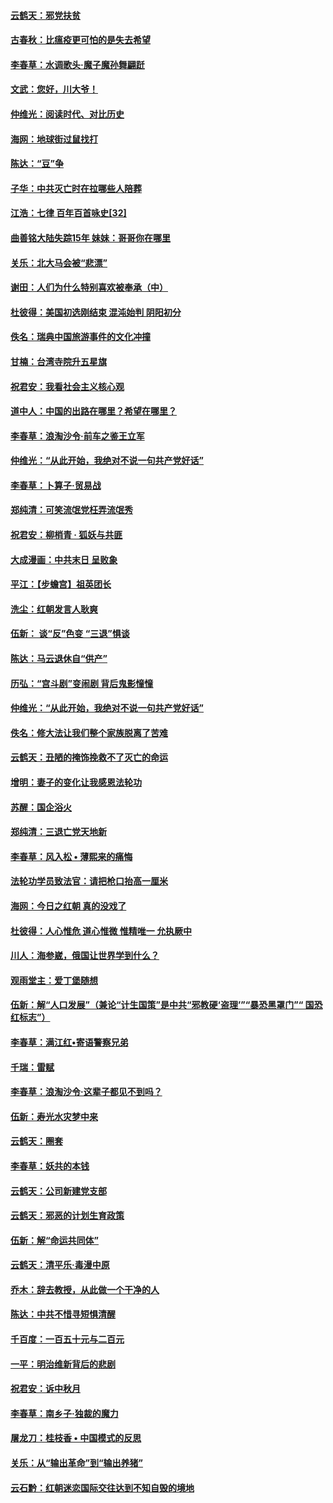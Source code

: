 #### [云鹤天：邪党扶贫](../pages/nsc993/n10745370.md) 

#### [古春秋：比瘟疫更可怕的是失去希望](../pages/nsc993/n10745352.md) 

#### [李春草：水调歌头‧魔子魔孙舞翩跹](../pages/nsc993/n10744963.md) 

#### [文武：您好，川大爷！](../pages/nsc993/n10739572.md) 

#### [仲维光：阅读时代、对比历史](../pages/nsc993/n10744494.md) 

#### [海网：地球街过鼠找打](../pages/nsc993/n10741404.md) 

#### [陈达：“豆”争](../pages/nsc993/n10741375.md) 

#### [子华：中共灭亡时在拉哪些人陪葬](../pages/nsc993/n10741320.md) 

#### [江浩：七律 百年百首咏史[32]](../pages/nsc993/n10741179.md) 

#### [曲善铭大陆失踪15年 妹妹：哥哥你在哪里](../pages/nsc993/n10738770.md) 

#### [关乐：北大马会被“悲漂”](../pages/nsc993/n10739482.md) 

#### [谢田：人们为什么特别喜欢被奉承（中）](../pages/nsc993/n10736705.md) 

#### [杜彼得：美国初选刚结束 混沌始判 阴阳初分](../pages/nsc993/n10734882.md) 

#### [佚名：瑞典中国旅游事件的文化冲撞](../pages/nsc993/n10731914.md) 

#### [甘楠：台湾寺院升五星旗](../pages/nsc993/n10731868.md) 

#### [祝君安：我看社会主义核心观](../pages/nsc993/n10731861.md) 

#### [道中人：中国的出路在哪里？希望在哪里？](../pages/nsc993/n10730399.md) 

#### [李春草：浪淘沙令‧前车之鉴王立军](../pages/nsc993/n10730200.md) 

#### [仲维光：“从此开始，我绝对不说一句共产党好话”](../pages/nsc993/n10722208.md) 

#### [李春草：卜算子·贸易战](../pages/nsc993/n10726893.md) 

#### [郑纯清：可笑流氓党枉弄流氓秀](../pages/nsc993/n10726849.md) 

#### [祝君安：柳梢青 · 狐妖与共匪](../pages/nsc993/n10726825.md) 

#### [大成漫画：中共末日 呈败象](../pages/nsc993/n10726516.md) 

#### [平江：【步蟾宫】祖英团长](../pages/nsc993/n10724876.md) 

#### [洗尘：红朝发言人耿爽](../pages/nsc993/n10724862.md) 

#### [伍新： 谈“反”色变 “三退”惧谈](../pages/nsc993/n10724842.md) 

#### [陈达：马云退休自“供产”](../pages/nsc993/n10723027.md) 

#### [历弘：“宫斗剧”变闹剧 背后鬼影憧憧](../pages/nsc993/n10723020.md) 

#### [仲维光：“从此开始，我绝对不说一句共产党好话”](../pages/nsc993/n10722176.md) 

#### [佚名：修大法让我们整个家族脱离了苦难](../pages/nsc993/n10722049.md) 

#### [云鹤天：丑陋的掩饰挽救不了灭亡的命运](../pages/nsc993/n10721991.md) 

#### [增明：妻子的变化让我感恩法轮功](../pages/nsc993/n10720059.md) 

#### [苏醒：国企浴火](../pages/nsc993/n10719518.md) 

#### [郑纯清：三退亡党天地新](../pages/nsc993/n10719465.md) 

#### [李春草：风入松 • 薄熙来的痛悔](../pages/nsc993/n10719446.md) 

#### [法轮功学员致法官：请把枪口抬高一厘米](../pages/nsc993/n10719305.md) 

#### [海网：今日之红朝 真的没戏了](../pages/nsc993/n10719443.md) 

#### [杜彼得：人心惟危 道心惟微 惟精唯一 允执厥中](../pages/nsc993/n10717908.md) 

#### [川人：海参崴，俄国让世界学到什么？](../pages/nsc993/n10717708.md) 

#### [观雨堂主：爱丁堡随想](../pages/nsc993/n10715402.md) 

#### [伍新：解“人口发展”（兼论“计生国策”是中共“邪教硬‘盗理’”“暴恐黑罩门”“ 国恐红标志”）](../pages/nsc993/n10715390.md) 

#### [李春草：满江红•寄语警察兄弟](../pages/nsc993/n10715361.md) 

#### [千瑞：雷赋](../pages/nsc993/n10713428.md) 

#### [李春草：浪淘沙令‧这辈子都见不到吗？](../pages/nsc993/n10713422.md) 

#### [伍新：寿光水灾梦中来](../pages/nsc993/n10713416.md) 

#### [云鹤天：圈套](../pages/nsc993/n10713412.md) 

#### [李春草：妖共的本钱](../pages/nsc993/n10712395.md) 

#### [云鹤天：公司新建党支部](../pages/nsc993/n10712376.md) 

#### [云鹤天：邪恶的计划生育政策](../pages/nsc993/n10712363.md) 

#### [伍新：解“命运共同体”](../pages/nsc993/n10712338.md) 

#### [云鹤天：清平乐‧毒漫中原](../pages/nsc993/n10712352.md) 

#### [乔木：辞去教授，从此做一个干净的人](../pages/nsc993/n10711147.md) 

#### [陈达：中共不惜寻短惧清醒](../pages/nsc993/n10708649.md) 

#### [千百度：一百五十元与二百元](../pages/nsc993/n10708248.md) 

#### [一平：明治维新背后的悲剧](../pages/nsc993/n10707420.md) 

#### [祝君安：诉中秋月](../pages/nsc993/n10706001.md) 

#### [李春草：南乡子‧独裁的魔力](../pages/nsc993/n10705997.md) 

#### [屠龙刀：桂枝香 • 中国模式的反思](../pages/nsc993/n10705994.md) 

#### [关乐：从“输出革命”到“输出养猪”](../pages/nsc993/n10705984.md) 

#### [云石黔：红朝迷恋国际交往达到不知自毁的境地](../pages/nsc993/n10705944.md) 

